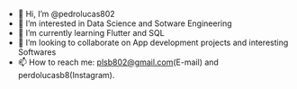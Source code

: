 - 👋 Hi, I’m @pedrolucas802
- 👀 I’m interested in Data Science and Sotware Engineering 
- 🌱 I’m currently learning Flutter and SQL
- 💞️ I’m looking to collaborate on App development projects and interesting Softwares
- 📫 How to reach me: plsb802@gmail.com(E-mail) and perdolucasb8(Instagram).

<!---
pedrolucas802/pedrolucas802 is a ✨ special ✨ repository because its `README.md` (this file) appears on your GitHub profile.
You can click the Preview link to take a look at your changes.
--->
